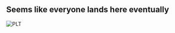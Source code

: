 ## Seems like everyone lands here eventually

![PLT](http://3.bp.blogspot.com/-9bTAaB0cKHM/UJz-uVACG6I/AAAAAAAABKc/Sg7mhwjkL8s/s1600/chowyunfat.gif)
